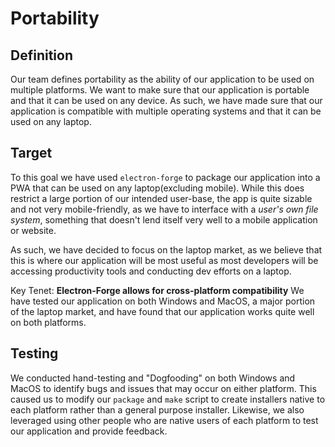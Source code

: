 # Portability

## Definition

Our team defines portability as the ability of our application to be used on multiple platforms. We want to make sure that our application is portable and that it can be used on any device. As such, we have made sure that our application is compatible with multiple operating systems and that it can be used on any laptop. 

## Target

To this goal we have used `electron-forge` to package our application into a PWA that can be used on any laptop(excluding mobile). While this does restrict a large portion of our intended user-base, the app is quite sizable and not very mobile-friendly, as we have to interface with a *user's own file system*, something that doesn't lend itself very well to a mobile application or website. 

As such, we have decided to focus on the laptop market, as we believe that this is where our application will be most useful as most developers will be accessing productivity tools and conducting dev efforts on a laptop. 

Key Tenet: **Electron-Forge allows for cross-platform compatibility** We have tested our application on both Windows and MacOS, a major portion of the laptop market, and have found that our application works quite well on both platforms. 

## Testing

We conducted hand-testing and "Dogfooding" on both Windows and MacOS to identify bugs and issues that may occur on either platform. This caused us to modify our `package` and `make` script to create installers native to each platform rather than a general purpose installer. Likewise, we also leveraged using other people who are native users of each platform to test our application and provide feedback. 


